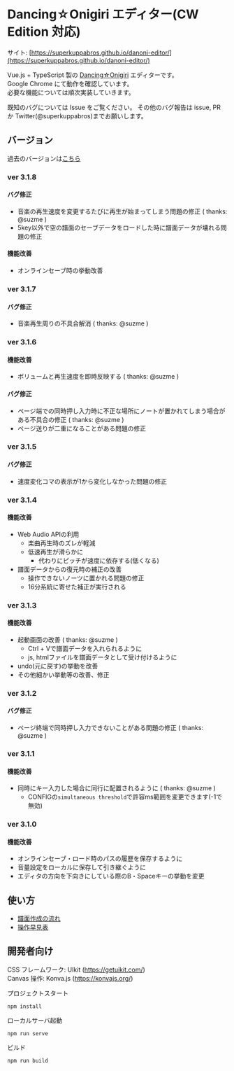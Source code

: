# Dancing☆Onigiri エディター(CW Edition 対応)

サイト: [https://superkuppabros.github.io/danoni-editor/](https://superkuppabros.github.io/danoni-editor/)

Vue.js + TypeScript 製の [Dancing☆Onigiri](https://github.com/cwtickle/danoniplus) エディターです。  
Google Chrome にて動作を確認しています。  
必要な機能については順次実装していきます。

既知のバグについては Issue をご覧ください。
その他のバグ報告は issue, PR か Twitter(@superkuppabros)までお願いします。

## バージョン

過去のバージョンは[こちら](https://github.com/superkuppabros/danoni-editor/wiki/%E6%9B%B4%E6%96%B0%E5%B1%A5%E6%AD%B4)

### ver 3.1.8

#### バグ修正
- 音楽の再生速度を変更するたびに再生が始まってしまう問題の修正 ( thanks: @suzme )
- 5key以外で空の譜面のセーブデータをロードした時に譜面データが壊れる問題の修正

#### 機能改善
- オンラインセーブ時の挙動改善

### ver 3.1.7

#### バグ修正
- 音楽再生周りの不具合解消 ( thanks: @suzme )

### ver 3.1.6

#### 機能改善
- ボリュームと再生速度を即時反映する ( thanks: @suzme )

#### バグ修正
- ページ端での同時押し入力時に不正な場所にノートが置かれてしまう場合がある不具合の修正 ( thanks: @suzme )
- ページ送りが二重になることがある問題の修正

### ver 3.1.5

#### バグ修正
- 速度変化コマの表示が1から変化しなかった問題の修正

### ver 3.1.4

#### 機能改善
- Web Audio APIの利用
  - 楽曲再生時のズレが軽減
  - 低速再生が滑らかに
    - 代わりにピッチが速度に依存する(低くなる)
- 譜面データからの復元時の補正の改善
  - 操作できないノーツに置かれる問題の修正
  - 16分系統に寄せた補正が実行される

### ver 3.1.3

#### 機能改善

- 起動画面の改善 ( thanks: @suzme )
  - Ctrl + Vで譜面データを入れられるように
  - js, htmlファイルを譜面データとして受け付けるように
- undo(元に戻す)の挙動を改善
- その他細かい挙動等の改善、修正

### ver 3.1.2

#### バグ修正

- ページ終端で同時押し入力できないことがある問題の修正 ( thanks: @suzme )

### ver 3.1.1

#### 機能改善

- 同時にキー入力した場合に同行に配置されるように ( thanks: @suzme )
  - CONFIGの`simultaneous threshold`で許容ms範囲を変更できます(-1で無効)

### ver 3.1.0

#### 機能改善

- オンラインセーブ・ロード時のパスの履歴を保存するように
- 音量設定をローカルに保存して引き継ぐように
- エディタの方向を下向きにしている際のB・Spaceキーの挙動を変更

## 使い方
- [譜面作成の流れ](https://github.com/superkuppabros/danoni-editor/wiki/%E8%AD%9C%E9%9D%A2%E4%BD%9C%E6%88%90%E3%81%AE%E6%B5%81%E3%82%8C)
- [操作早見表](https://github.com/superkuppabros/danoni-editor/wiki/%E6%93%8D%E4%BD%9C%E6%97%A9%E8%A6%8B%E8%A1%A8)

## 開発者向け

CSS フレームワーク: UIkit (https://getuikit.com/)  
Canvas 操作: Konva.js (https://konvajs.org/)

プロジェクトスタート

```
npm install
```

ローカルサーバ起動

```
npm run serve
```

ビルド

```
npm run build
```
